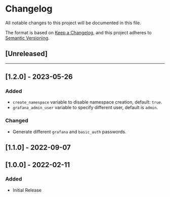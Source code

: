 # Changelog

All notable changes to this project will be documented in this file.

The format is based on [Keep a Changelog](https://keepachangelog.com/en/1.0.0/),
and this project adheres to [Semantic Versioning](https://semver.org/spec/v2.0.0.html).

## [Unreleased]

---

## [1.2.0] - 2023-05-26

### Added

- `create_namespace` variable to disable namespace creation, default: `true`.
- `grafana_admin_user` variable to specify different user, default is `admin`.

### Changed

- Generate different `grafana` and `basic_auth` passwords.

## [1.1.0] - 2022-09-07


## [1.0.0] - 2022-02-11

### Added

- Initial Release
